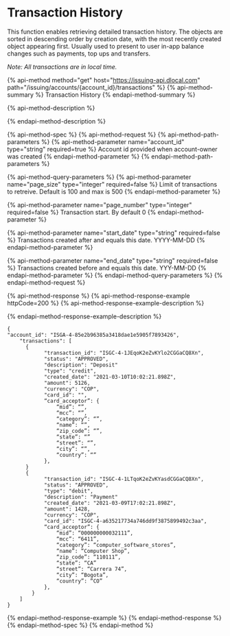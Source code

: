 # Transaction History

This function enables retrieving detailed transaction history. The objects are sorted in descending order by creation date, with the most recently created object appearing first. Usually used to present to user in-app balance changes such as payments, top ups and transfers. 

_Note: All transactions are in local time._ 

{% api-method method="get" host="https://issuing-api.dlocal.com" path="/issuing/accounts/{account\_id}/transactions" %}
{% api-method-summary %}
Transaction History
{% endapi-method-summary %}

{% api-method-description %}

{% endapi-method-description %}

{% api-method-spec %}
{% api-method-request %}
{% api-method-path-parameters %}
{% api-method-parameter name="account\_id" type="string" required=true %}
Account id provided when account-owner was created
{% endapi-method-parameter %}
{% endapi-method-path-parameters %}

{% api-method-query-parameters %}
{% api-method-parameter name="page\_size" type="integer" required=false %}
Limit of transactions to retreive. Default is 100 and max is 500
{% endapi-method-parameter %}

{% api-method-parameter name="page\_number" type="integer" required=false %}
Transaction start. By default 0
{% endapi-method-parameter %}

{% api-method-parameter name="start\_date" type="string" required=false %}
Transactions created after and equals this date. YYYY-MM-DD
{% endapi-method-parameter %}

{% api-method-parameter name="end\_date" type="string" required=false %}
Transactions created before and equals this date. YYY-MM-DD
{% endapi-method-parameter %}
{% endapi-method-query-parameters %}
{% endapi-method-request %}

{% api-method-response %}
{% api-method-response-example httpCode=200 %}
{% api-method-response-example-description %}

{% endapi-method-response-example-description %}

```
{
"account_id": "ISGA-4-85e2b96385a3418dae1e5905f7893426",
    "transactions": [
      {
            "transaction_id": "ISGC-4-1JEqoK2eZvKYlo2CGGaCQ8Xn",
            "status": "APPROVED",
            "description": "Deposit"
            "type": "credit",
            "created_date": "2021-03-10T10:02:21.898Z",
            "amount": 5126,
            "currency": "COP",
            "card_id": "",
            “card_acceptor”: {
                “mid”: “”,
                “mcc”: “”,
                “category”: “”,
                “name”: “”,
                “zip_code”: “”,
                “state”: “”
                “street”: “”,
                “city”: “”,
                “country”: “”
            },  
      }
      {
            "transaction_id": "ISGC-4-1LTqoK2eZvKYasdCGGaCQ8Xn",
            "status": "APPROVED",
            "type": "debit",
            "description": "Payment"
            "created_date": "2021-03-09T17:02:21.898Z",
            "amount": 1428,
            "currency": "COP",
            "card_id": "ISGC-4-a635217734a746dd9f3875899492c3aa",
            “card_acceptor”: {
                “mid”: “000000000032111”,
                “mcc”: “6411”,
                “category”: “computer_software_stores”,
                “name”: “Computer Shop”,
                “zip_code”: “110111”,
                “state”: “CA”
                “street”: “Carrera 74”,
                “city”: “Bogota”,
                “country”: “CO”
            },
        }       
    ]
}
```
{% endapi-method-response-example %}
{% endapi-method-response %}
{% endapi-method-spec %}
{% endapi-method %}



